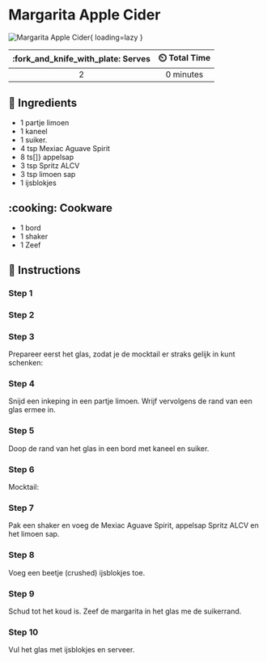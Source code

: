 # Margarita Apple Cider

![Margarita Apple Cider](../assets/images/margarita-apple-cider.png){ loading=lazy }

| :fork_and_knife_with_plate: Serves | :timer_clock: Total Time |
|:----------------------------------:|:-----------------------: |
| 2 | 0 minutes |

## :salt: Ingredients

- 1 partje limoen
- 1 kaneel
- 1 suiker.
- 4 tsp Mexiac Aguave Spirit
- 8 ts[]} appelsap
- 3 tsp Spritz ALCV
- 3 tsp limoen sap
- 1 ijsblokjes

## :cooking: Cookware

- 1 bord
- 1 shaker
- 1 Zeef

## :pencil: Instructions

### Step 1

### Step 2

### Step 3

Prepareer eerst het glas, zodat je de mocktail er straks gelijk in kunt schenken:

### Step 4

Snijd een inkeping in een partje limoen. Wrijf vervolgens de rand van een glas ermee in.

### Step 5

Doop de rand van het glas in een bord met kaneel en suiker.

### Step 6

Mocktail:

### Step 7

Pak een shaker en voeg de Mexiac Aguave Spirit, appelsap Spritz ALCV en het limoen sap.

### Step 8

Voeg een beetje (crushed) ijsblokjes toe.

### Step 9

Schud tot het koud is. Zeef de margarita in het glas me de suikerrand.

### Step 10

Vul het glas met ijsblokjes en serveer.
